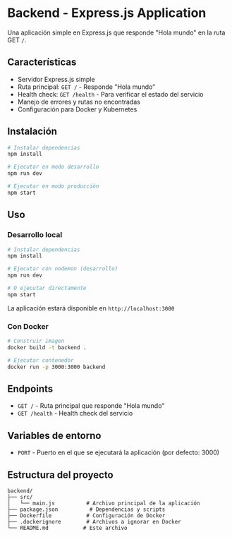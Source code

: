 # Backend - Express.js Application

Una aplicación simple en Express.js que responde "Hola mundo" en la ruta GET `/`.

## Características

- Servidor Express.js simple
- Ruta principal: `GET /` - Responde "Hola mundo"
- Health check: `GET /health` - Para verificar el estado del servicio
- Manejo de errores y rutas no encontradas
- Configuración para Docker y Kubernetes

## Instalación

```bash
# Instalar dependencias
npm install

# Ejecutar en modo desarrollo
npm run dev

# Ejecutar en modo producción
npm start
```

## Uso

### Desarrollo local

```bash
# Instalar dependencias
npm install

# Ejecutar con nodemon (desarrollo)
npm run dev

# O ejecutar directamente
npm start
```

La aplicación estará disponible en `http://localhost:3000`

### Con Docker

```bash
# Construir imagen
docker build -t backend .

# Ejecutar contenedor
docker run -p 3000:3000 backend
```

## Endpoints

- `GET /` - Ruta principal que responde "Hola mundo"
- `GET /health` - Health check del servicio

## Variables de entorno

- `PORT` - Puerto en el que se ejecutará la aplicación (por defecto: 3000)

## Estructura del proyecto

```
backend/
├── src/
│   └── main.js          # Archivo principal de la aplicación
├── package.json          # Dependencias y scripts
├── Dockerfile           # Configuración de Docker
├── .dockerignore        # Archivos a ignorar en Docker
└── README.md           # Este archivo
```
